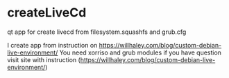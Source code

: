 # createLiveCd
qt app for create livecd from filesystem.squashfs and grub.cfg

I create app from instruction on https://willhaley.com/blog/custom-debian-live-environment/
You need xorriso and grub modules if you have question visit site with instruction (https://willhaley.com/blog/custom-debian-live-environment/)
